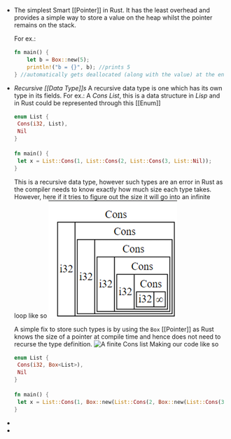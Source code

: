 - The simplest Smart [[Pointer]] in Rust. It has the least overhead and provides a simple way to store a value on the heap whilst the pointer remains on the stack.
  
  For ex.:
  ```rust
  fn main() {
      let b = Box::new(5);
      println!("b = {}", b); //prints 5
  } //automatically gets deallocated (along with the value) at the end of the scope.
  ```
- *Recursive [[Data Type]]s*
  A recursive data type is one which has its own type in its fields. 
  For ex.:
  A *Cons List*, this is a data structure in *Lisp* and in Rust could be represented through this [[Enum]]
  
  ```rust
  enum List {
   Cons(i32, List),
   Nil
  }
  
  fn main() {
   let x = List::Cons(1, List::Cons(2, List::Cons(3, List::Nil));
  }
  ```
  This is a recursive data type, however such types are an error in Rust as the compiler needs to know exactly how much size each type takes. However, here if it tries to figure out the size it will go into an infinite loop like so
  ![image.png](../assets/image_1689962545952_0.png)
  
  A simple fix to store such types is by using the ``Box`` [[Pointer]] as Rust knows the size of a pointer at compile time and hence does not need to recurse the type definition.
  ![A finite Cons list](https://doc.rust-lang.org/book/img/trpl15-02.svg)
  Making our code like so
  
  ```rust
  enum List {
   Cons(i32, Box<List>),
   Nil
  }
  
  fn main() {
   let x = List::Cons(1, Box::new(List::Cons(2, Box::new(List::Cons(3, List::Nil)))));
  }
  ```
-
-